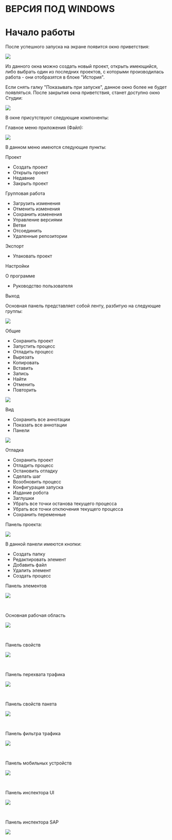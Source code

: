 # ВЕРСИЯ ПОД WINDOWS

# Начало работы

После успешного запуска на экране появится окно приветствия:

![](../resources/launch/приветственное-окно.png)

Из данного окна можно создать новый проект, открыть имеющийся, либо выбрать один из последних проектов, с которыми производилась работа - они отобразятся в блоке "История".

Если снять галку "Показывать при запуске", данное окно более не будет появляться. После закрытия окна приветствия, станет доступно окно Студии:

![](../resources/launch/untitled-12.png)

В окне присутствуют следующие компоненты:&#x20;

Главное меню приложения (Файл):

![](../resources/launch/image-646.png)

В данном меню имеются следующие пункты:

Проект

* Создать проект
* Открыть проект
* Недавние
* Закрыть проект

Групповая работа

* Загрузить изменения
* Отменить изменения
* Сохранить изменения
* Управление версиями
* Ветви
* Отсоединить
* Удаленные репозитории

Экспорт

* Упаковать проект

Настройки

О программе&#x20;

* Руководство пользователя

Выход

Основная панель представляет собой ленту, разбитую на следующие группы:

![](../resources/launch/image-736.png)

Общие

* Сохранить проект
* Запустить процесс
* Отладить процесс
* Вырезать
* Копировать
* Вставить
* Запись
* Найти
* Отменить
* Повторить

![](../resources/launch/image-638.png)

Вид

* Сохранить все аннотации
* Показать все аннотации
* Панели

![](../resources/launch/image-610.png)

Отладка

* Сохранить проект
* Отладить процесс
* Остановить отладку
* Сделать шаг
* Возобновить процесс
* Конфигурация запуска
* Издание робота
* Заглушки
* Убрать все точки останова текущего процесса
* Убрать все точки отключения текущего процесса
* Сохранить переменные

Панель проекта:

![](https://gblobscdn.gitbook.com/assets%2F-M-L9CGkriEo1\_2PfJzA%2F-M-ZMw2SnP\_i6JD3RWVs%2F-M-ZNNjWptnbhOSPZ3hJ%2FPicture5.png?alt=media\&token=db244c63-41bd-46e3-9e1d-108dac08e1a4)

В данной панели имеются кнопки:

* Создать папку
* Редактировать элемент
* Добавить файл
* Удалить элемент
* Создать процесс


Панель элементов

![](https://gblobscdn.gitbook.com/assets%2F-M-L9CGkriEo1\_2PfJzA%2F-M-ZMw2SnP\_i6JD3RWVs%2F-M-ZNs6CoC2P5JzcjPLL%2FPicture6.png?alt=media\&token=f0b4fb4b-015c-40c6-99ae-01b89bca4254)

​

Основная рабочая область

![](../resources/launch/image-711.png)

​

Панель свойств

![](https://gblobscdn.gitbook.com/assets%2F-M-L9CGkriEo1\_2PfJzA%2F-M-ZMw2SnP\_i6JD3RWVs%2F-M-ZOBZVfmqUVxpSNXH3%2FPicture8.png?alt=media\&token=78ebf63c-a523-44f2-9072-320b62f84eaa)

​

Панель перехвата трафика

![](../resources/launch/image-703.png)

​

Панель свойств пакета

![](../resources/launch/image-681.png)

​

Панель фильтра трафика

![](../resources/launch/image-631.png)

​

Панель мобильных устройств

![](../resources/launch/image-617.png)

​

Панель инспектора UI

![](../resources/launch/image-659.png)

​

Панель инспектора SAP

![](../resources/launch/image-620.png)
